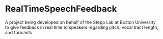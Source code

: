 # RealTimeSpeechFeedback
A project being developed on behalf of the Stepp Lab at Boston University to give feedback in real time to speakers regarding pitch, vocal tract length, and formants
